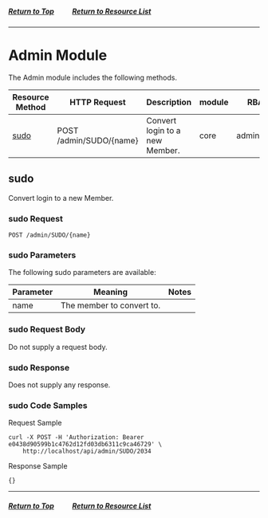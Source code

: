 ##### [Return to Top](README.md)&nbsp;&nbsp;&nbsp;&nbsp;&nbsp;&nbsp;&nbsp;&nbsp;&nbsp;&nbsp;&nbsp;[Return to Resource List](README.md#resources)
---
# Admin Module

The Admin module includes the following methods.

|Resource Method|HTTP Request|Description|module|RBAC|
|---|---|---|---|---|
|[sudo](Admin.md#sudo)|POST /admin/SUDO/{name}|Convert login to a new Member.|core|admin.sudo|


<a name="sudo"></a>
## sudo
Convert login to a new Member.

### sudo Request

```POST /admin/SUDO/{name} ```

### sudo Parameters

The following sudo parameters are available:

|Parameter|Meaning|Notes|
|---|---|---|
|name|The member to convert to.||

### sudo Request Body

Do not supply a request body.

### sudo Response

Does not supply any response.

### sudo Code Samples
Request Sample

```
curl -X POST -H 'Authorization: Bearer e0438d90599b1c4762d12fd03db6311c9ca46729' \
    http://localhost/api/admin/SUDO/2034
```
Response Sample

```
{}
```
---
##### [Return to Top](README.md)&nbsp;&nbsp;&nbsp;&nbsp;&nbsp;&nbsp;&nbsp;&nbsp;&nbsp;&nbsp;&nbsp;[Return to Resource List](README.md#resources)
